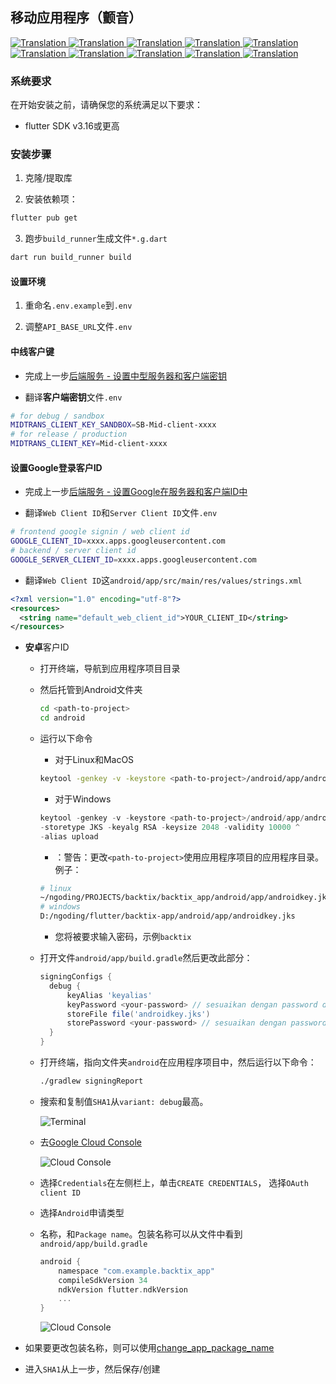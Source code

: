 ## 移动应用程序（颤音）

<a href="./mobile-app.md">
  <img alt="Translation" src="https://img.shields.io/badge/Bahasa_Indonesia-blue?style=for-the-badge&logo=googletranslate&logoColor=blue&labelColor=white">
</a>
<a href="./mobile-app.en.md">
  <img alt="Translation" src="https://img.shields.io/badge/English-blue?style=for-the-badge&logo=googletranslate&logoColor=blue&labelColor=white">
</a>
<a href="./mobile-app.zh-CN.md">
  <img alt="Translation" src="https://img.shields.io/badge/简体中文-blue?style=for-the-badge&logo=googletranslate&logoColor=blue&labelColor=white">
</a>
<a href="./mobile-app.ja.md">
  <img alt="Translation" src="https://img.shields.io/badge/日本語-blue?style=for-the-badge&logo=googletranslate&logoColor=blue&labelColor=white">
</a>
<a href="./mobile-app.ar.md">
  <img alt="Translation" src="https://img.shields.io/badge/Arabic_عربي-blue?style=for-the-badge&logo=googletranslate&logoColor=blue&labelColor=white">
</a>
<a href="./mobile-app.pt.md">
  <img alt="Translation" src="https://img.shields.io/badge/Português-blue?style=for-the-badge&logo=googletranslate&logoColor=blue&labelColor=white">
</a>
<a href="./mobile-app.es.md">
  <img alt="Translation" src="https://img.shields.io/badge/Español-blue?style=for-the-badge&logo=googletranslate&logoColor=blue&labelColor=white">
</a>
<a href="./mobile-app.fr.md">
  <img alt="Translation" src="https://img.shields.io/badge/Français-blue?style=for-the-badge&logo=googletranslate&logoColor=blue&labelColor=white">
</a>
<a href="./mobile-app.vi.md">
  <img alt="Translation" src="https://img.shields.io/badge/Tiếng_Việt-blue?style=for-the-badge&logo=googletranslate&logoColor=blue&labelColor=white">
</a>
<a href="./mobile-app.hi.md">
  <img alt="Translation" src="https://img.shields.io/badge/Hindi_हिंदी-blue?style=for-the-badge&logo=googletranslate&logoColor=blue&labelColor=white">
</a>

### 系统要求

在开始安装之前，请确保您的系统满足以下要求：

-   flutter SDK v3.16或更高

### 安装步骤

1.  克隆/提取库

2.  安装依赖项：

```bash
flutter pub get
```

3.  跑步`build_runner`生成文件`*.g.dart`

```bash
dart run build_runner build
```

#### 设置环境

1.  重命名`.env.example`到`.env`

2.  调整`API_BASE_URL`文件`.env`

#### 中线客户键

-   完成上一步[后端服务 - 设置中型服务器和客户端密钥](api-service.md#setup-midtrans-server--client-key)

-   翻译**客户端密钥**文件`.env`

```sh
# for debug / sandbox
MIDTRANS_CLIENT_KEY_SANDBOX=SB-Mid-client-xxxx
# for release / production
MIDTRANS_CLIENT_KEY=Mid-client-xxxx
```

#### 设置**Google登录**客户ID

-   完成上一步[后端服务 - 设置Google在服务器和客户端ID中](api-service.md#setup-google-sign-in-server--client-id)

-   翻译`Web Client ID`和`Server Client ID`文件`.env`

```sh
# frontend google signin / web client id
GOOGLE_CLIENT_ID=xxxx.apps.googleusercontent.com
# backend / server client id
GOOGLE_SERVER_CLIENT_ID=xxxx.apps.googleusercontent.com
```

-   翻译`Web Client ID`这`android/app/src/main/res/values/strings.xml`

```xml
<?xml version="1.0" encoding="utf-8"?>
<resources>
  <string name="default_web_client_id">YOUR_CLIENT_ID</string> 
</resources>
```

-   **安卓**客户ID

    -   打开终端，导航到应用程序项目目录

    -   然后托管到Android文件夹

        ```bash
        cd <path-to-project>
        cd android
        ```

    -   运行以下命令

        -   对于Linux和MacOS

        ```bash
        keytool -genkey -v -keystore <path-to-project>/android/app/androidkey.jks -keyalg RSA -keysize 2048 -validity 10000 -alias keyalias

        ```

        -   对于Windows

        ```powershell
        keytool -genkey -v -keystore <path-to-project>/android/app/androidkey.jks ^
        -storetype JKS -keyalg RSA -keysize 2048 -validity 10000 ^
        -alias upload
        ```

        -   ：警告：更改`<path-to-project>`使用应用程序项目的应用程序目录。
            例子：

        ```bash
        # linux
        ~/ngoding/PROJECTS/backtix/backtix_app/android/app/androidkey.jks
        # windows
        D:/ngoding/flutter/backtix-app/android/app/androidkey.jks
        ```

        -   您将被要求输入密码，示例`backtix`

    -   打开文件`android/app/build.gradle`然后更改此部分：
        ```gradle
        signingConfigs {
          debug {
              keyAlias 'keyalias'
              keyPassword <your-password> // sesuaikan dengan password dari langkah sebelumnya
              storeFile file('androidkey.jks')
              storePassword <your-password> // sesuaikan dengan password dari langkah sebelumnya
          }
        }
        ```

    -   打开终端，指向文件夹`android`在应用程序项目中，然后运行以下命令：

        ```bash
        ./gradlew signingReport
        ```

    -   搜索和复制值`SHA1`从`variant: debug`最高。

        ![Terminal](/assets/Screenshot_5.png)

    -   去[Google Cloud Console](https://console.cloud.google.com)

        ![Cloud Console](/assets/Screenshot_2.png)

    -   选择`Credentials`在左侧栏上，单击`CREATE CREDENTIALS`， 选择`OAuth client ID`

    -   选择`Android`申请类型

    -   名称，和`Package name`。包装名称可以从文件中看到`android/app/build.gradle`

        ```gradle
        android {
            namespace "com.example.backtix_app"
            compileSdkVersion 34
            ndkVersion flutter.ndkVersion
            ...
        }
        ```

        ![Cloud Console](/assets/Screenshot_6.png)


-   如果要更改包装名称，则可以使用[change_app_package_name](https://pub.dev/packages/change_app_package_name)

-   进入`SHA1`从上一步，然后保存/创建
